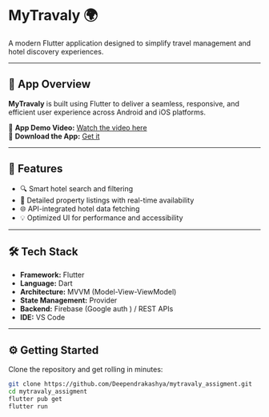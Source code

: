 # MyTravaly 🌍

A modern Flutter application designed to simplify travel management and hotel discovery experiences.

---

## 🚀 App Overview

**MyTravaly** is built using Flutter to deliver a seamless, responsive, and efficient user experience across Android and iOS platforms.

🎥 **App Demo Video:** [Watch the video here](https://res.cloudinary.com/dpcqrofwh/video/upload/v1761710058/record_yi8u74.mp4)  
📱 **Download the App:** [Get it ](https://github.com/Deependrakashya/mytravaly_assigment/releases/download/release/app-debug.apk)

---

## 🧠 Features

- 🔍 Smart hotel search and filtering  
- 🏨 Detailed property listings with real-time availability  
- 🌐 API-integrated hotel data fetching  
- 💡 Optimized UI for performance and accessibility  

---

## 🛠️ Tech Stack

- **Framework:** Flutter  
- **Language:** Dart
 - **Architecture:** MVVM (Model-View-ViewModel)
- **State Management:** Provider  
- **Backend:** Firebase (Google auth ) / REST APIs  
- **IDE:**  VS Code  

---

## ⚙️ Getting Started

Clone the repository and get rolling in minutes:

```bash
git clone https://github.com/Deependrakashya/mytravaly_assigment.git
cd mytravaly_assigment
flutter pub get
flutter run
